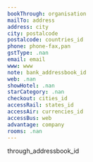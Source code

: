 ```yaml
---
bookThrough: organisation
mailTo: address
address: city
city: postalcode
postalcode: countries_id
phone: phone-fax,pan
gstType: .nan
email: email
www: www
note: bank_addressbook_id
web: .nan
showHotel: .nan
starCategory: .nan
checkout: cities_id
accessRail: states_id
accessAir: currencies_id
accessBus: web
advantage: company
rooms: .nan
---
```

through_addressbook_id